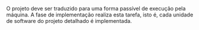  O projeto deve ser traduzido para uma forma passível de execução pela máquina. A fase de implementação realiza esta tarefa, isto é, cada unidade de software do projeto detalhado é implementada. 